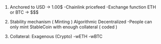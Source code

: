 1. Anchored to USD -> 1.00$
    -Chainlink pricefeed
    -Exchange function ETH or BTC -> $$$

2. Stability mechanism ( Minting ) Algorithmic Decentralized
   -People can only mint StableCoin with enough collateral ( coded )

3. Collateral: Exagenous (Crypto)
   -wETH
   -wBTC
